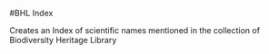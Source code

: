 #BHL Index

Creates an Index of scientific names mentioned in the collection of
Biodiversity Heritage Library
